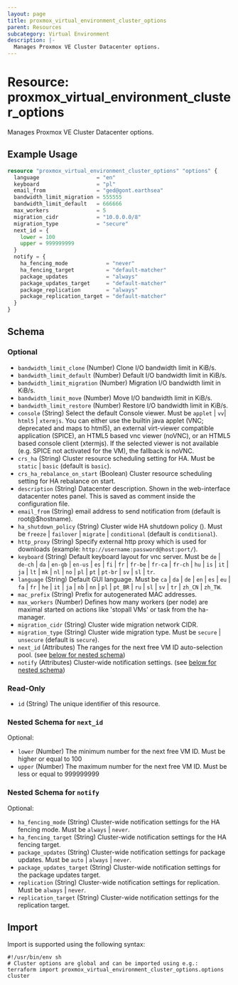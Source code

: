```yaml
---
layout: page
title: proxmox_virtual_environment_cluster_options
parent: Resources
subcategory: Virtual Environment
description: |-
  Manages Proxmox VE Cluster Datacenter options.
---
```


# Resource: proxmox_virtual_environment_cluster_options

Manages Proxmox VE Cluster Datacenter options.

## Example Usage

```terraform
resource "proxmox_virtual_environment_cluster_options" "options" {
  language                  = "en"
  keyboard                  = "pl"
  email_from                = "ged@gont.earthsea"
  bandwidth_limit_migration = 555555
  bandwidth_limit_default   = 666666
  max_workers               = 5
  migration_cidr            = "10.0.0.0/8"
  migration_type            = "secure"
  next_id = {
    lower = 100
    upper = 999999999
  }
  notify = {
    ha_fencing_mode            = "never"
    ha_fencing_target          = "default-matcher"
    package_updates            = "always"
    package_updates_target     = "default-matcher"
    package_replication        = "always"
    package_replication_target = "default-matcher"
  }
}
```

<!-- schema generated by tfplugindocs -->
## Schema

### Optional

- `bandwidth_limit_clone` (Number) Clone I/O bandwidth limit in KiB/s.
- `bandwidth_limit_default` (Number) Default I/O bandwidth limit in KiB/s.
- `bandwidth_limit_migration` (Number) Migration I/O bandwidth limit in KiB/s.
- `bandwidth_limit_move` (Number) Move I/O bandwidth limit in KiB/s.
- `bandwidth_limit_restore` (Number) Restore I/O bandwidth limit in KiB/s.
- `console` (String) Select the default Console viewer. Must be `applet` | `vv`| `html5` | `xtermjs`. You can either use the builtin java applet (VNC; deprecated and maps to html5), an external virt-viewer compatible application (SPICE), an HTML5 based vnc viewer (noVNC), or an HTML5 based console client (xtermjs). If the selected viewer is not available (e.g. SPICE not activated for the VM), the fallback is noVNC.
- `crs_ha` (String) Cluster resource scheduling setting for HA. Must be `static` | `basic` (default is `basic`).
- `crs_ha_rebalance_on_start` (Boolean) Cluster resource scheduling setting for HA rebalance on start.
- `description` (String) Datacenter description. Shown in the web-interface datacenter notes panel. This is saved as comment inside the configuration file.
- `email_from` (String) email address to send notification from (default is root@$hostname).
- `ha_shutdown_policy` (String) Cluster wide HA shutdown policy (). Must be `freeze` | `failover` | `migrate` | `conditional` (default is `conditional`).
- `http_proxy` (String) Specify external http proxy which is used for downloads (example: `http://username:password@host:port/`).
- `keyboard` (String) Default keyboard layout for vnc server. Must be `de` | `de-ch` | `da` | `en-gb` | `en-us` | `es` | `fi` | `fr` | `fr-be` | `fr-ca` | `fr-ch` | `hu` | `is` | `it` | `ja` | `lt` | `mk` | `nl` | `no` | `pl` | `pt` | `pt-br` | `sv` | `sl` | `tr`.
- `language` (String) Default GUI language. Must be `ca` | `da` | `de` | `en` | `es` | `eu` | `fa` | `fr` | `he` | `it` | `ja` | `nb` | `nn` | `pl` | `pt_BR` | `ru` | `sl` | `sv` | `tr` | `zh_CN` | `zh_TW`.
- `mac_prefix` (String) Prefix for autogenerated MAC addresses.
- `max_workers` (Number) Defines how many workers (per node) are maximal started on actions like 'stopall VMs' or task from the ha-manager.
- `migration_cidr` (String) Cluster wide migration network CIDR.
- `migration_type` (String) Cluster wide migration type. Must be `secure` | `unsecure` (default is `secure`).
- `next_id` (Attributes) The ranges for the next free VM ID auto-selection pool. (see [below for nested schema](#nestedatt--next_id))
- `notify` (Attributes) Cluster-wide notification settings. (see [below for nested schema](#nestedatt--notify))

### Read-Only

- `id` (String) The unique identifier of this resource.

<a id="nestedatt--next_id"></a>
### Nested Schema for `next_id`

Optional:

- `lower` (Number) The minimum number for the next free VM ID. Must be higher or equal to 100
- `upper` (Number) The maximum number for the next free VM ID. Must be less or equal to 999999999


<a id="nestedatt--notify"></a>
### Nested Schema for `notify`

Optional:

- `ha_fencing_mode` (String) Cluster-wide notification settings for the HA fencing mode. Must be `always` | `never`.
- `ha_fencing_target` (String) Cluster-wide notification settings for the HA fencing target.
- `package_updates` (String) Cluster-wide notification settings for package updates. Must be `auto` | `always` | `never`.
- `package_updates_target` (String) Cluster-wide notification settings for the package updates target.
- `replication` (String) Cluster-wide notification settings for replication. Must be `always` | `never`.
- `replication_target` (String) Cluster-wide notification settings for the replication target.

## Import

Import is supported using the following syntax:

```shell
#!/usr/bin/env sh
# Cluster options are global and can be imported using e.g.:
terraform import proxmox_virtual_environment_cluster_options.options cluster
```
